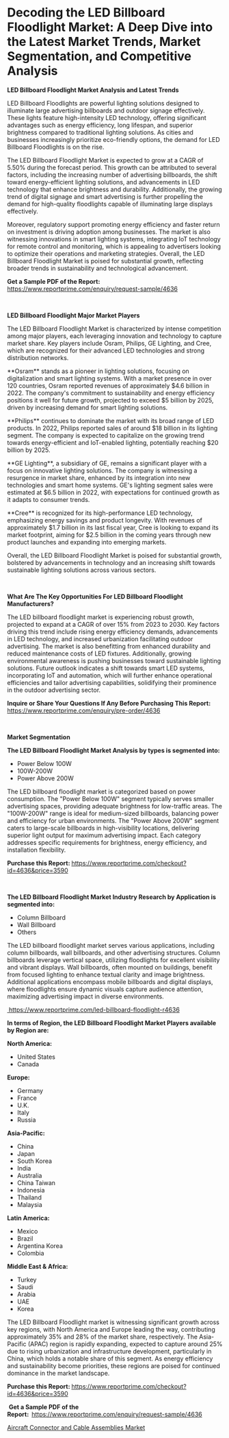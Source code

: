 <p><h1>Decoding the LED Billboard Floodlight Market: A Deep Dive into the Latest Market Trends, Market Segmentation, and Competitive Analysis</h1></p><p><strong>LED Billboard Floodlight Market Analysis and Latest Trends</strong></p>
<p><p>LED Billboard Floodlights are powerful lighting solutions designed to illuminate large advertising billboards and outdoor signage effectively. These lights feature high-intensity LED technology, offering significant advantages such as energy efficiency, long lifespan, and superior brightness compared to traditional lighting solutions. As cities and businesses increasingly prioritize eco-friendly options, the demand for LED Billboard Floodlights is on the rise.</p><p>The LED Billboard Floodlight Market is expected to grow at a CAGR of 5.50% during the forecast period. This growth can be attributed to several factors, including the increasing number of advertising billboards, the shift toward energy-efficient lighting solutions, and advancements in LED technology that enhance brightness and durability. Additionally, the growing trend of digital signage and smart advertising is further propelling the demand for high-quality floodlights capable of illuminating large displays effectively.</p><p>Moreover, regulatory support promoting energy efficiency and faster return on investment is driving adoption among businesses. The market is also witnessing innovations in smart lighting systems, integrating IoT technology for remote control and monitoring, which is appealing to advertisers looking to optimize their operations and marketing strategies. Overall, the LED Billboard Floodlight Market is poised for substantial growth, reflecting broader trends in sustainability and technological advancement.</p></p>
<p><strong>Get a Sample PDF of the Report:&nbsp;</strong> <a href="https://www.reportprime.com/enquiry/request-sample/4636?utm_campaign=2117&utm_medium=2&utm_source=Github&utm_content=ia&utm_term=19032025&utm_id=led-billboard-floodlight">https://www.reportprime.com/enquiry/request-sample/4636</a></p>
<p>&nbsp;</p>
<p><strong>LED Billboard Floodlight Major Market Players</strong></p>
<p><p>The LED Billboard Floodlight Market is characterized by intense competition among major players, each leveraging innovation and technology to capture market share. Key players include Osram, Philips, GE Lighting, and Cree, which are recognized for their advanced LED technologies and strong distribution networks.</p><p>**Osram** stands as a pioneer in lighting solutions, focusing on digitalization and smart lighting systems. With a market presence in over 120 countries, Osram reported revenues of approximately $4.6 billion in 2022. The company's commitment to sustainability and energy efficiency positions it well for future growth, projected to exceed $5 billion by 2025, driven by increasing demand for smart lighting solutions.</p><p>**Philips** continues to dominate the market with its broad range of LED products. In 2022, Philips reported sales of around $18 billion in its lighting segment. The company is expected to capitalize on the growing trend towards energy-efficient and IoT-enabled lighting, potentially reaching $20 billion by 2025.</p><p>**GE Lighting**, a subsidiary of GE, remains a significant player with a focus on innovative lighting solutions. The company is witnessing a resurgence in market share, enhanced by its integration into new technologies and smart home systems. GE's lighting segment sales were estimated at $6.5 billion in 2022, with expectations for continued growth as it adapts to consumer trends.</p><p>**Cree** is recognized for its high-performance LED technology, emphasizing energy savings and product longevity. With revenues of approximately $1.7 billion in its last fiscal year, Cree is looking to expand its market footprint, aiming for $2.5 billion in the coming years through new product launches and expanding into emerging markets.</p><p>Overall, the LED Billboard Floodlight Market is poised for substantial growth, bolstered by advancements in technology and an increasing shift towards sustainable lighting solutions across various sectors.</p></p>
<p>&nbsp;</p>
<p><strong>What Are The Key Opportunities For LED Billboard Floodlight Manufacturers?</strong></p>
<p><p>The LED billboard floodlight market is experiencing robust growth, projected to expand at a CAGR of over 15% from 2023 to 2030. Key factors driving this trend include rising energy efficiency demands, advancements in LED technology, and increased urbanization facilitating outdoor advertising. The market is also benefitting from enhanced durability and reduced maintenance costs of LED fixtures. Additionally, growing environmental awareness is pushing businesses toward sustainable lighting solutions. Future outlook indicates a shift towards smart LED systems, incorporating IoT and automation, which will further enhance operational efficiencies and tailor advertising capabilities, solidifying their prominence in the outdoor advertising sector.</p></p>
<p><strong>Inquire or Share Your Questions If Any Before Purchasing This Report:</strong> <a href="https://www.reportprime.com/enquiry/pre-order/4636?utm_campaign=2117&utm_medium=2&utm_source=Github&utm_content=ia&utm_term=19032025&utm_id=led-billboard-floodlight">https://www.reportprime.com/enquiry/pre-order/4636</a></p>
<p>&nbsp;</p>
<p><strong>Market Segmentation</strong></p>
<p><strong>The LED Billboard Floodlight Market Analysis by types is segmented into:</strong></p>
<p><ul><li>Power Below 100W</li><li>100W-200W</li><li>Power Above 200W</li></ul></p>
<p><p>The LED billboard floodlight market is categorized based on power consumption. The "Power Below 100W" segment typically serves smaller advertising spaces, providing adequate brightness for low-traffic areas. The "100W-200W" range is ideal for medium-sized billboards, balancing power and efficiency for urban environments. The "Power Above 200W" segment caters to large-scale billboards in high-visibility locations, delivering superior light output for maximum advertising impact. Each category addresses specific requirements for brightness, energy efficiency, and installation flexibility.</p></p>
<p><strong>Purchase this Report:&nbsp;</strong><a href="https://www.reportprime.com/checkout?id=4636&price=3590&utm_campaign=2117&utm_medium=2&utm_source=Github&utm_content=ia&utm_term=19032025&utm_id=led-billboard-floodlight">https://www.reportprime.com/checkout?id=4636&price=3590</a></p>
<p>&nbsp;</p>
<p><strong>The LED Billboard Floodlight Market Industry Research by Application is segmented into:</strong></p>
<p><ul><li>Column Billboard</li><li>Wall Billboard</li><li>Others</li></ul></p>
<p><p>The LED billboard floodlight market serves various applications, including column billboards, wall billboards, and other advertising structures. Column billboards leverage vertical space, utilizing floodlights for excellent visibility and vibrant displays. Wall billboards, often mounted on buildings, benefit from focused lighting to enhance textual clarity and image brightness. Additional applications encompass mobile billboards and digital displays, where floodlights ensure dynamic visuals capture audience attention, maximizing advertising impact in diverse environments.</p></p>
<p><a href="https://www.reportprime.com/led-billboard-floodlight-r4636?utm_campaign=2117&utm_medium=2&utm_source=Github&utm_content=ia&utm_term=19032025&utm_id=led-billboard-floodlight">&nbsp;https://www.reportprime.com/led-billboard-floodlight-r4636</a></p>
<p><strong>In terms of Region, the LED Billboard Floodlight Market Players available by Region are:</strong></p>
<p>
    <p> <strong> North America: </strong>
        <ul>
            <li>United States</li>
            <li>Canada</li>
        </ul>
        </p> 
    <p> <strong> Europe: </strong>
        <ul>
            <li>Germany</li>
            <li>France</li>
            <li>U.K.</li>
            <li>Italy</li>
            <li>Russia</li>
        </ul>
        </p> 
    <p> <strong> Asia-Pacific: </strong>
        <ul>
            <li>China</li>
            <li>Japan</li>
            <li>South Korea</li>
            <li>India</li>
            <li>Australia</li>
            <li>China Taiwan</li>
            <li>Indonesia</li>
            <li>Thailand</li>
            <li>Malaysia</li>
        </ul>
        </p> 
    <p> <strong> Latin America: </strong>
        <ul>
            <li>Mexico</li>
            <li>Brazil</li>
            <li>Argentina Korea</li>
            <li>Colombia</li>
        </ul>
        </p> 
    <p> <strong> Middle East & Africa: </strong>
        <ul>
            <li>Turkey</li>
            <li>Saudi</li>
            <li>Arabia</li>
            <li>UAE</li>
            <li>Korea</li>
        </ul>
    </p>
    </p>
<p><p>The LED Billboard Floodlight market is witnessing significant growth across key regions, with North America and Europe leading the way, contributing approximately 35% and 28% of the market share, respectively. The Asia-Pacific (APAC) region is rapidly expanding, expected to capture around 25% due to rising urbanization and infrastructure development, particularly in China, which holds a notable share of this segment. As energy efficiency and sustainability become priorities, these regions are poised for continued dominance in the market landscape.</p></p>
<p><strong>Purchase this Report: </strong><a href="https://www.reportprime.com/checkout?id=4636&price=3590&utm_campaign=2117&utm_medium=2&utm_source=Github&utm_content=ia&utm_term=19032025&utm_id=led-billboard-floodlight">https://www.reportprime.com/checkout?id=4636&price=3590</a></p>
<p>&nbsp;<strong>Get a Sample PDF of the Report:&nbsp;&nbsp;</strong><a href="https://www.reportprime.com/enquiry/request-sample/4636?utm_campaign=2117&utm_medium=2&utm_source=Github&utm_content=ia&utm_term=19032025&utm_id=led-billboard-floodlight">https://www.reportprime.com/enquiry/request-sample/4636</a></p>
<p><strong></strong></p>
<p><p><a href="https://github.com/julyju69/Market-Research-Report-List-6/blob/main/aircraft-connector-and-cable-assemblies-market.md?utm_campaign=2117&utm_medium=2&utm_source=Github&utm_content=ia&utm_term=19032025&utm_id=led-billboard-floodlight">Aircraft Connector and Cable Assemblies Market</a></p></p>